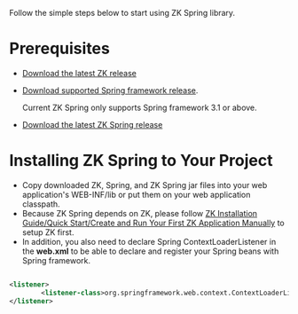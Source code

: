 Follow the simple steps below to start using ZK Spring library.

# Prerequisites

- [Download the latest ZK release](http://www.zkoss.org/download/zk.dsp)
- [Download supported Spring framework
  release](https://github.com/spring-projects/spring-framework/releases).
    
  Current ZK Spring only supports Spring framework 3.1 or above.
- [Download the latest ZK Spring
  release](http://www.zkoss.org/download/zkspring.dsp)

# Installing ZK Spring to Your Project

- Copy downloaded ZK, Spring, and ZK Spring jar files into your web
  application's WEB-INF/lib or put them on your web application
  classpath.
- Because ZK Spring depends on ZK, please follow [ZK Installation
  Guide/Quick Start/Create and Run Your First ZK Application
  Manually](ZK_Installation_Guide/Quick_Start/Create_and_Run_Your_First_ZK_Application_Manually)
  to setup ZK first.
- In addition, you also need to declare Spring ContextLoaderListener in
  the **web.xml** to be able to declare and register your Spring beans
  with Spring framework.

``` xml

<listener>
        <listener-class>org.springframework.web.context.ContextLoaderListener</listener-class>
</listener>
```
